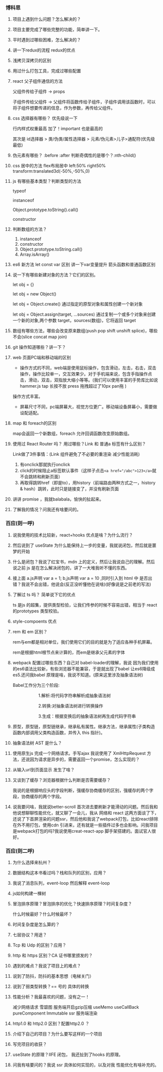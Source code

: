 ### 博科思

1. 项目上遇到什么问题？怎么解决的？

2. 项目主要完成了哪些完整的功能，简单讲一下。

3. 平时遇到过哪些困难，怎么解决的？

4. 讲一下redux的流程 redux的优点

5. 浅拷贝深拷贝的区别

6. 用过什么打包工具，完成过哪些配置

7. react 父子组件通信的方法

   父组件传给子组件 -> props

   子组件传给父组件 -> 父组件将函数传给子组件，子组件调用该函数时，可以将子组件想要传递的信息，作为参数，再传给父组件。

8. css 选择器有哪些？ 优先级说一下

   行内样式权重最高 加了！important 也是最高的

   其次是 id选择器 > 类/伪类/属性选择器 > 元素/伪元素>儿子>通配符(优先级最低)

9. 伪元素有哪些？ :before :after 判断奇偶性的是哪个？:nth-child()

10. css 居中的方法 flex布局居中 left:50% right50% transform:translated3d(-50%,-50%,0)

11. js 有哪些基本类型？判断类型的方法

    typeof

    instanceof

    Object.prototype.toString().call()

    constructor

12. 判断数组的方法？

    1. instanceof
    2. constructor
    3. Object.prototype.toString.call()
    4. Array.isArray()

13. es6 新方法 let const var 区别 讲一下var变量提升 箭头函数和普通函数区别

14. 说一下有哪些新建对象的方法？它们的区别。

    let obj = {}

    let obj = new Object()

    let obj = Object.create() 通过指定的原型对象和属性创建一个新对象

    let obj = Object.assign(target, ...sources) 通过复制一个或多个对象来创建一个新的对象,两个参数 target，sources(数组)，它将返回 target

15. 数组有哪些方法，哪些会改变原来数组(push pop shift unshift splice)，哪些不会(slice concat map join)

16. git 操作知道哪些？讲一下？

17. web 页面PC端和移动端的区别

    - 操作方式的不同，web端是使用鼠标操作，包含滑动，左击，右击，双击操作，操作比较单一，交互效果少。对于手机端来说，包含手指操作点击，滑动，双击，双指放大缩小等等。(我们可以使用丰富的手势库比如说 hammer.js tap 长按不放 press 拖拽超过了10px pan拖 )

    操作方式丰富。

    - 屏幕尺寸不同，pc端屏幕大，视觉方位更广。移动端设备屏幕小，需要做设配适配。

18. map 和 foreach的区别

    map会返回一个新数组，foreach 允许回调函数改变原始数组。

19. 使用过 React Router 吗？ 用过哪些？Link 和 普通a 标签有什么区别？

    Link做了3件事情：(Link 组件避免了不必要的重渲染 减少性能消耗)

    1. 有onclick那就执行onclick
    2. click的时候阻止a标签默认事件（这样子点击`<a href="/abc">123</a>`就不会跳转和刷新页面）
    3. 再取得跳转href（即是to），用history（前端路由两种方式之一，history & hash）跳转，此时只是链接变了，并没有刷新页面

20. 讲讲 promise ，我就balabala，愉快的扯起来。

21. 了解我的情况？问我还有啥要问的。

### 百应(则一呼)

1. 说我使用的技术比较新，react+hooks 优点是啥？为什么流行？

2. 然后说到了 useState 为什么能保持上一步的变量，我就说闭包，然后就是噩梦的开始

3. 什么是闭包？我说了红宝书，mdn 上的定义，然后让我说自己的理解。然后说之前 js 是在怎么解决闭包的，讲了一大堆我听不懂的东西。

4. 接上面 a.js声明 var a = 1; b,js声明 var a = 10 ,同时引入到 html 中 是否出错？我说不会出错，他说会(反正没听懂他在说啥)(好像说是之前老的写法)

5. 了解过 ts 吗？ 简单说下它的优点

   ts 是js 的超集，提供类型检验，让我们传参的时候不容易出错，相当于 react的prototypes 类型校验。

6. style-compoents 优点

7. rem 和 em 区别？

   rem与em都是相对单位，我们使用它们的目的就是为了适应各种手机屏幕。

   rem是根据html根节点来计算的，而em是继承父元素的字体

8. webpack 配置过哪些东西？自己对 babel-loader的理解，我说 因为我们使用的es6语法比较新，有些浏览器不能兼容，于是就出现了babel 让es6降级成es5.还问我babel 原理是啥，我说不知道。(原来这里涉及抽象语法树)

   Babel工作分为三个阶段:

   　　　　　　1.解析:将代码字符串解析成抽象语法树

   　　　　　　2.转换:对抽象语法树进行转换操作

   　　　　　　3.生成：根据变换后的抽象语法树再生成代码字符串

9. 原型，原型链，原型链继承，继承私有属性。继承方法，继承属性(子类构造函数内部调用父类构造函数，并传入 this 指针)。

10. 抽象语法树 AST 是什么？

11. 使用原生js 完成一个网络请求。手写ajax 我说使用了 XmlHttpRequest 方法，还说因为请求是异步的，需要返回一个promise，怎么实现的？

12. 从输入url到页面显示 发生了啥？

13. 又谈到了缓存？浏览器根据什么判断是否需要缓存？

    我说的是根据响应头的字段判断，强缓存协商缓存的区别，强缓存的两个字段，协商缓存的两个字段。

14. 说我要问啥，我就说better-scroll 首次进去要刷新才能滑动的问题。然后我和他说想聊聊性能优化，就又聊了一会儿，我从 网络和 react 这两方面谈了下，还说了下首屏渲染的问题ssr，然后他和我说了webpack打包，比如react排除在外不用打包，使用cdn 引进来，还有就是一些插件过多也会影响。问我项目是webpack打包的吗?我说使用creat-react-app 脚手架搭建的。面试官人很好。

### 百应(则二呼)

1. 为什么选择来杭州？

2. 数据结构这本书看过吗？栈和队列的区别，应用？

3. 我说了消息队列，event-loop 然后解释 event-loop

4. js如何构建一棵树

5. 冒泡排序原理？冒泡排序的优化？快速排序原理？时间复杂度？

   什么时候最好？什么时候最坏？

6. 时间复杂度是怎么算的？

7. 七层协议？用途？

8. Tcp 和 Udp 的区别？应用？

9. http 和 https 区别？CA 证书哪里颁发的？

10. 遇到的难点？我说了项目上的难点？

11. 说到了防抖，防抖的基本思想（电梯关门）

12. 说到了弱类型转换？== 号的 具体的转换

13. 性能分析？我最喜欢的问题，没有之一！

    减少网络请求 雪碧图 服务端开启gzip压缩 useMemo useCallBack pureComponent Immutable ssr 服务端渲染

14. http1.0 和 http2.0 区别？配置http2.0 ？

15. 介绍下自己的项目？为什么要写这样的一个项目

16. 写完项目的收获？

17. useState 的原理？IIFE 闭包， 我还扯到了hooks 的原理。

18. 问我有啥要问的？我说 ssr 具体如何实现的，以及对我 性能优化有啥补充的。
